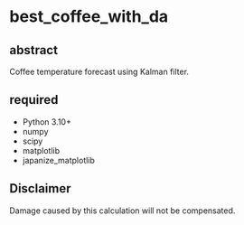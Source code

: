 # best_coffee_with_da
## abstract
Coffee temperature forecast using Kalman filter.

## required
* Python 3.10+
* numpy
* scipy
* matplotlib
* japanize_matplotlib

## Disclaimer
Damage caused by this calculation will not be compensated.
